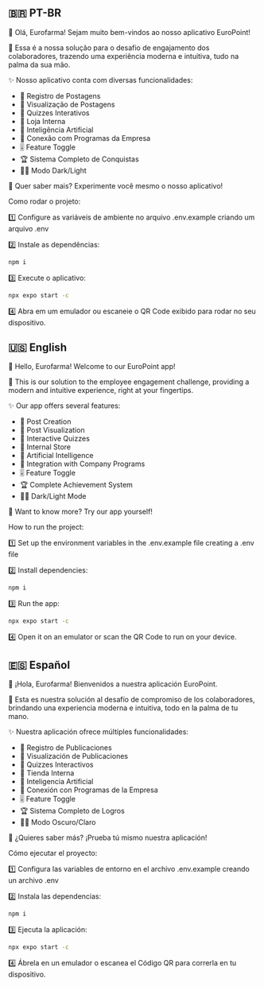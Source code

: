 ## 🇧🇷 PT-BR

👋 Olá, Eurofarma! Sejam muito bem-vindos ao nosso aplicativo EuroPoint!

📲 Essa é a nossa solução para o desafio de engajamento dos colaboradores, trazendo uma experiência moderna e intuitiva, tudo na palma da sua mão.

✨ Nosso aplicativo conta com diversas funcionalidades:

- 📝 Registro de Postagens
- 👀 Visualização de Postagens
- 🎯 Quizzes Interativos
- 🛒 Loja Interna
- 🤖 Inteligência Artificial
- 🔗 Conexão com Programas da Empresa
- 🎚️ Feature Toggle
- 🏆 Sistema Completo de Conquistas
- 🌙🌞 Modo Dark/Light

🚀 Quer saber mais? Experimente você mesmo o nosso aplicativo!

Como rodar o projeto:

1️⃣ Configure as variáveis de ambiente no arquivo .env.example criando um arquivo .env

2️⃣ Instale as dependências:

```bash
npm i
```

3️⃣ Execute o aplicativo:

```bash
npx expo start -c
```
4️⃣ Abra em um emulador ou escaneie o QR Code exibido para rodar no seu dispositivo.

## 🇺🇸 English

👋 Hello, Eurofarma! Welcome to our EuroPoint app!

📲 This is our solution to the employee engagement challenge, providing a modern and intuitive experience, right at your fingertips.

✨ Our app offers several features:

- 📝 Post Creation
- 👀 Post Visualization
- 🎯 Interactive Quizzes
- 🛒 Internal Store
- 🤖 Artificial Intelligence
- 🔗 Integration with Company Programs
- 🎚️ Feature Toggle
- 🏆 Complete Achievement System
- 🌙🌞 Dark/Light Mode

🚀 Want to know more? Try our app yourself!

How to run the project:

1️⃣ Set up the environment variables in the .env.example file creating a .env file

2️⃣ Install dependencies:

```bash
npm i
```

3️⃣ Run the app:

```bash
npx expo start -c
```

4️⃣ Open it on an emulator or scan the QR Code to run on your device.

## 🇪🇸 Español

👋 ¡Hola, Eurofarma! Bienvenidos a nuestra aplicación EuroPoint.

📲 Esta es nuestra solución al desafío de compromiso de los colaboradores, brindando una experiencia moderna e intuitiva, todo en la palma de tu mano.

✨ Nuestra aplicación ofrece múltiples funcionalidades:

- 📝 Registro de Publicaciones
- 👀 Visualización de Publicaciones
- 🎯 Quizzes Interactivos
- 🛒 Tienda Interna
- 🤖 Inteligencia Artificial
- 🔗 Conexión con Programas de la Empresa
- 🎚️ Feature Toggle
- 🏆 Sistema Completo de Logros
- 🌙🌞 Modo Oscuro/Claro

🚀 ¿Quieres saber más? ¡Prueba tú mismo nuestra aplicación!

Cómo ejecutar el proyecto:

1️⃣ Configura las variables de entorno en el archivo .env.example creando un archivo .env

2️⃣ Instala las dependencias:

```bash
npm i
```

3️⃣ Ejecuta la aplicación:

```bash
npx expo start -c
```

4️⃣ Ábrela en un emulador o escanea el Código QR para correrla en tu dispositivo.
